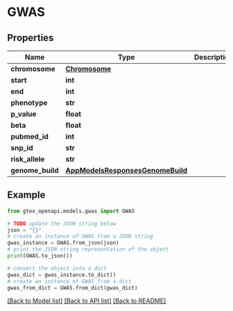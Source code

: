 # GWAS


## Properties

Name | Type | Description | Notes
------------ | ------------- | ------------- | -------------
**chromosome** | [**Chromosome**](Chromosome.md) |  | 
**start** | **int** |  | 
**end** | **int** |  | 
**phenotype** | **str** |  | 
**p_value** | **float** |  | [optional] 
**beta** | **float** |  | [optional] 
**pubmed_id** | **int** |  | 
**snp_id** | **str** |  | 
**risk_allele** | **str** |  | [optional] 
**genome_build** | [**AppModelsResponsesGenomeBuild**](AppModelsResponsesGenomeBuild.md) |  | 

## Example

```python
from gtex_openapi.models.gwas import GWAS

# TODO update the JSON string below
json = "{}"
# create an instance of GWAS from a JSON string
gwas_instance = GWAS.from_json(json)
# print the JSON string representation of the object
print(GWAS.to_json())

# convert the object into a dict
gwas_dict = gwas_instance.to_dict()
# create an instance of GWAS from a dict
gwas_from_dict = GWAS.from_dict(gwas_dict)
```
[[Back to Model list]](../README.md#documentation-for-models) [[Back to API list]](../README.md#documentation-for-api-endpoints) [[Back to README]](../README.md)


